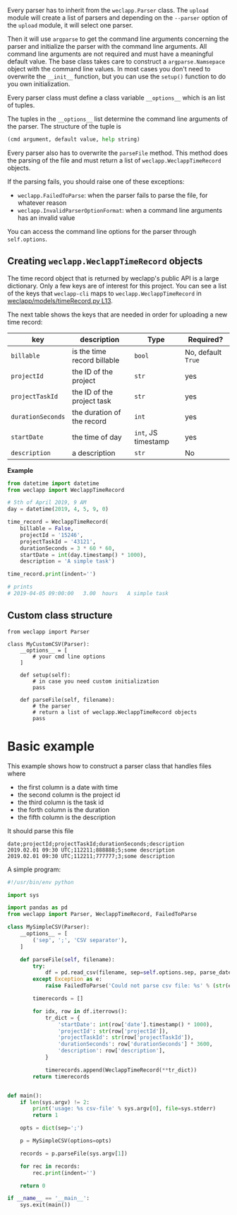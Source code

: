 Every parser has to inherit from the `weclapp.Parser` class. The `upload` module
will create a list of parsers and depending on the `--parser` option of the `upload` module,
it will select one parser.

Then it will use `argparse` to get the command line arguments concerning the parser and
initialize the parser with the command line arguments. All command line arguments are not
required and must have a meaningful default value. The base class takes care to construct
a `argparse.Namsepace` object with the command line values. In most cases you don't need
to overwrite the `__init__` function, but you can use the `setup()` function to do you own
initialization.

Every parser class must define a class variable `__options__` which is an list of tuples.

The tuples in the `__options__` list determine the command line arguments of the parser. The
structure of the tuple is

```python
(cmd argument, default value, help string)
```

Every parser also has to overwrite the `parseFile` method. This method does the parsing
of the file and must return a list of `weclapp.WeclappTimeRecord` objects.

If the parsing fails, you should raise one of these exceptions:

- `weclapp.FailedToParse`: when the parser fails to parse the file, for whatever reason
- `weclapp.InvalidParserOptionFormat`: when a command line arguments has an invalid value

You can access the command line options for the parser through `self.options`.

## Creating `weclapp.WeclappTimeRecord` objects

The time record object that is returned by weclapp's public API is a large dictionary. Only a few
keys are of interest for this project. You can see a list of the keys that `weclapp-cli` maps
to `weclapp.WeclappTimeRecord` in [weclapp/models/timeRecord.py L13][1].

The next table shows the keys that are needed in order for uploading a new time record:

| key               | description                 | Type                | Required?          |
| ----------------- | --------------------------- | ------------------- | ------------------ |
| `billable`        | is the time record billable | `bool`              | No, default `True` |
| `projectId`       | the ID of the project       | `str`               | yes                |
| `projectTaskId`   | the ID of the project task  | `str`               | yes                |
| `durationSeconds` | the duration of the record  | `int`               | yes                |
| `startDate`       | the time of day             | `int`, JS timestamp | yes                |
| `description`     | a description               | `str`               | No                 |

**Example**

```python
from datetime import datetime
from weclapp import WeclappTimeRecord

# 5th of April 2019, 9 AM
day = datetime(2019, 4, 5, 9, 0)

time_record = WeclappTimeRecord(
    billable = False,
    projectId = '15246',
    projectTaskId = '43121',
    durationSeconds = 3 * 60 * 60,
    startDate = int(day.timestamp() * 1000),
    description = 'A simple task')

time_record.print(indent='')

# prints
# 2019-04-05 09:00:00   3.00  hours   A simple task
```

## Custom class structure

```
from weclapp import Parser

class MyCustomCSV(Parser):
    __options__ = [
        # your cmd line options
    ]

    def setup(self):
        # in case you need custom initialization
        pass

    def parseFile(self, filename):
        # the parser
        # return a list of weclapp.WeclappTimeRecord objects
        pass

```

# Basic example

This example shows how to construct a parser class that handles files where

- the first column is a date with time
- the second column is the project id
- the third column is the task id
- the forth column is the duration
- the fifth column is the description


It should parse this file

    date;projectId;projectTaskId;durationSeconds;description
    2019.02.01 09:30 UTC;112211;888888;5;some description
    2019.02.01 09:30 UTC;112211;777777;3;some description


A simple program:

```python
#!/usr/bin/env python

import sys

import pandas as pd
from weclapp import Parser, WeclappTimeRecord, FailedToParse

class MySimpleCSV(Parser):
    __options__ = [
        ('sep', ';', 'CSV separator'),
    ]

    def parseFile(self, filename):
        try:
            df = pd.read_csv(filename, sep=self.options.sep, parse_dates=['date'])
        except Exception as e:
            raise FailedToParse('Could not parse csv file: %s' % (str(e)))

        timerecords = []

        for idx, row in df.iterrows():
            tr_dict = {
                'startDate': int(row['date'].timestamp() * 1000),
                'projectId': str(row['projectId']),
                'projectTaskId': str(row['projectTaskId']),
                'durationSeconds': row['durationSeconds'] * 3600,
                'description': row['description'],
            }

            timerecords.append(WeclappTimeRecord(**tr_dict))
        return timerecords


def main():
    if len(sys.argv) != 2:
        print('usage: %s csv-file' % sys.argv[0], file=sys.stderr)
        return 1

    opts = dict(sep=';')

    p = MySimpleCSV(options=opts)

    records = p.parseFile(sys.argv[1])

    for rec in records:
        rec.print(indent='')

    return 0

if __name__ == '__main__':
    sys.exit(main())
```

[1]: https://github.com/shaoran/weclapp-cli/blob/master/weclapp/models/timeRecord.py#L13
